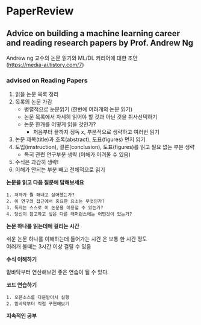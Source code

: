 # PaperReview


## Advice on building a machine learning career and reading research papers by Prof. Andrew Ng  

Andrew ng 교수의 논문 읽기와 ML/DL 커리어에 대한 조언  
(https://media-ai.tistory.com/7)  

### advised on Reading Papers  

1. 읽을 논문 목록 정리  
2. 목록의 논문 가감  
    - 병렬적으로 눈문읽기 (한번에 여러개의 논문 읽기)  
    - 논문 목록에서 자세히 읽어야 할 것과 아닌 것을 취사선택하기
    - 논문 한개를 어떻게 읽을 것인가?
        - 처음부터 끝까지 정독 x, 부분적으로 생략하고 여러번 읽기
3. 논문 제목(title)과 초록(abstract), 도표(figures) 먼저 읽기
4. 도입(imstruction), 결론(conclusion), 도표(figures)를 읽고 필요 없는 부분 생략
    - 특히 관련 연구부분 생략 (이해가 어려울 수 있음)
5. 수식은 과감히 생략!
6. 이해가 안되는 부분 빼고 전체적으로 읽기

**논문을 읽고 다음 질문에 답해보세요**

    1. 저자가 뭘 해내고 싶어했는가?
    2. 이 연구의 접근에서 중요한 요소는 무엇인가?
    3. 독자는 스스로 이 논문을 이용할 수 있는가?
    4. 당신이 참고하고 싶은 다른 래퍼런스에는 어떤것이 있는가?

**논문 하나를 읽는데에 걸리는 시간**

쉬운 논문 하나를 이해하는데 들어가는 시간 은 보통 한 시간 정도  
여러개 볼때는 3시간 이상 걸릴 수 있음  

**수식 이해하기**

밑바닥부터 연산해보면 좋은 연습이 될 수 있다.  

**코드 연습하기**  

    1. 오픈소스를 다운받아서 실행  
    2. 밑바닥부터 직접 구현해보기

**지속적인 공부**
